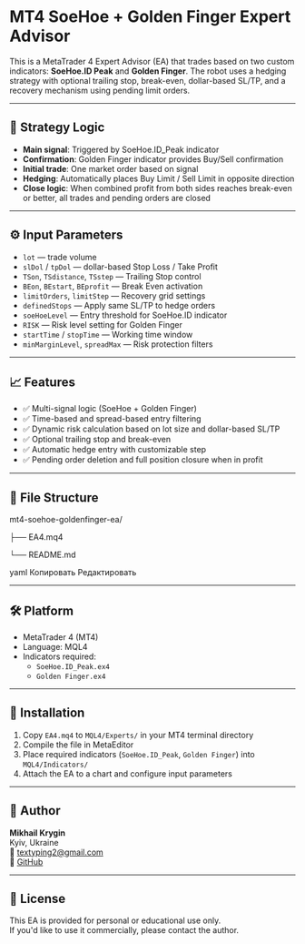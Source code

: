 # MT4 SoeHoe + Golden Finger Expert Advisor

This is a MetaTrader 4 Expert Advisor (EA) that trades based on two custom indicators: **SoeHoe.ID Peak** and **Golden Finger**. The robot uses a hedging strategy with optional trailing stop, break-even, dollar-based SL/TP, and a recovery mechanism using pending limit orders.

---

## 🧠 Strategy Logic

- **Main signal**: Triggered by SoeHoe.ID_Peak indicator
- **Confirmation**: Golden Finger indicator provides Buy/Sell confirmation
- **Initial trade**: One market order based on signal
- **Hedging**: Automatically places Buy Limit / Sell Limit in opposite direction
- **Close logic**: When combined profit from both sides reaches break-even or better, all trades and pending orders are closed

---

## ⚙️ Input Parameters

- `lot` — trade volume  
- `slDol` / `tpDol` — dollar-based Stop Loss / Take Profit  
- `TSon`, `TSdistance`, `TSstep` — Trailing Stop control  
- `BEon`, `BEstart`, `BEprofit` — Break Even activation  
- `limitOrders`, `limitStep` — Recovery grid settings  
- `definedStops` — Apply same SL/TP to hedge orders  
- `soeHoeLevel` — Entry threshold for SoeHoe.ID indicator  
- `RISK` — Risk level setting for Golden Finger  
- `startTime` / `stopTime` — Working time window  
- `minMarginLevel`, `spreadMax` — Risk protection filters  

---

## 📈 Features

- ✅ Multi-signal logic (SoeHoe + Golden Finger)
- ✅ Time-based and spread-based entry filtering
- ✅ Dynamic risk calculation based on lot size and dollar-based SL/TP
- ✅ Optional trailing stop and break-even
- ✅ Automatic hedge entry with customizable step
- ✅ Pending order deletion and full position closure when in profit

---

## 📂 File Structure

mt4-soehoe-goldenfinger-ea/

├── EA4.mq4

└── README.md

yaml
Копировать
Редактировать

---

## 🛠 Platform

- MetaTrader 4 (MT4)
- Language: MQL4
- Indicators required:
  - `SoeHoe.ID_Peak.ex4`
  - `Golden Finger.ex4`

---

## 💾 Installation

1. Copy `EA4.mq4` to `MQL4/Experts/` in your MT4 terminal directory
2. Compile the file in MetaEditor
3. Place required indicators (`SoeHoe.ID_Peak`, `Golden Finger`) into `MQL4/Indicators/`
4. Attach the EA to a chart and configure input parameters

---

## 🙋 Author

**Mikhail Krygin**  
Kyiv, Ukraine  
📧 textyping2@gmail.com  
🔗 [GitHub](https://github.com/MishaDeveloper)

---

## 📄 License

This EA is provided for personal or educational use only.  
If you'd like to use it commercially, please contact the author.

